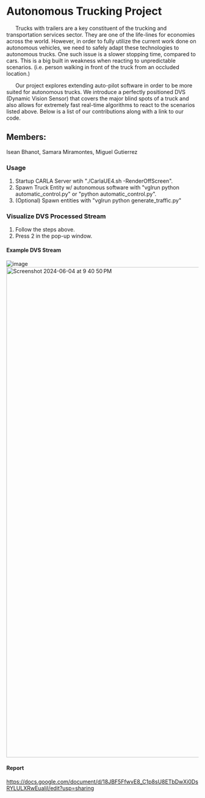 # Autonomous Trucking Project
&nbsp;&nbsp;&nbsp;&nbsp;&nbsp;&nbsp;Trucks with trailers are a key constituent of the trucking and transportation services sector. They are one of the life-lines for economies across the world. However, in order to fully utilize the current work done on autonomous vehicles, we need to safely adapt these technologies to autonomous trucks. One such issue is a slower stopping time, compared to cars. This is a big built in weakness when reacting to unpredictable scenarios. (i.e. person walking in front of the truck from an occluded location.)

&nbsp;&nbsp;&nbsp;&nbsp;&nbsp;&nbsp;Our project explores extending auto-pilot software in order to be more suited for autonomous trucks. We introduce a perfectly positioned DVS (Dynamic Vision Sensor) that covers the major blind spots of a truck and also allows for extremely fast real-time algorithms to react to the scenarios listed above. Below is a list of our contributions along with a link to our code.


## Members:
Isean Bhanot, Samara Miramontes, Miguel Gutierrez

### Usage
1. Startup CARLA Server wtih "./CarlaUE4.sh -RenderOffScreen".
2. Spawn Truck Entity w/ autonomous software with "vglrun python automatic_control.py" or "python automatic_control.py".
3. (Optional) Spawn entities with "vglrun python generate_traffic.py"

### Visualize DVS Processed Stream
1. Follow the steps above.
2. Press 2 in the pop-up window.

#### Example DVS Stream
![image](https://github.com/IseanB/AutonomousNavigationProject/assets/44033533/6dc2b107-c6aa-4c36-b4d4-266150494301)
<img width="1284" alt="Screenshot 2024-06-04 at 9 40 50 PM" src="https://github.com/IseanB/AutonomousNavigationProject/assets/44033533/df074e90-a748-4687-bae2-c9220e04658e">

#### Report
https://docs.google.com/document/d/18JBF5FfwvE8_C1p8sU8ETbDwXi0DsRYLULXRwEuaIjI/edit?usp=sharing 
